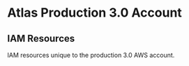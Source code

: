 # Atlas Production 3.0 Account

## IAM Resources

IAM resources unique to the production 3.0 AWS account.
